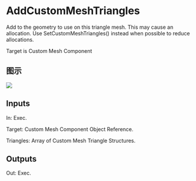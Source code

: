 # AddCustomMeshTriangles

Add to the geometry to use on this triangle mesh. This may cause an allocation. Use SetCustomMeshTriangles() instead when possible to reduce allocations.

Target is Custom Mesh Component

## 图示

![]($-20221218-18231790.png)

## Inputs

In: Exec.

Target: Custom Mesh Component Object Reference.

Triangles: Array of Custom Mesh Triangle Structures.  

## Outputs

Out: Exec.

